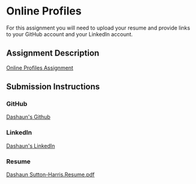 # Online Profiles
For this assignment you will need to upload your resume and provide links to your GitHub account and your LinkedIn account.

## Assignment Description
[Online Profiles Assignment](https://education.launchcode.org/liftoff/modules/assignments/online-profiles)

## Submission Instructions
 
### GitHub
 <a href="https://github.com/dashaunn">Dashaun's Github</a>
 
### LinkedIn
<a href="https://www.linkedin.com/in/dashaun-sutton-harris-a0054525">Dashaun's LinkedIn</a>

### Resume

[Dashaun Sutton-Harris.Resume.pdf](https://github.com/dashaunn/liftoff-assignments/files/10138000/Dashaun.Sutton-Harris.Resume.pdf)
